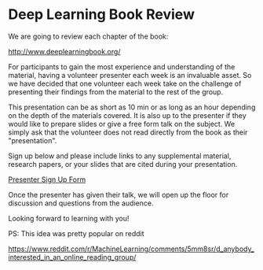 
# Deep Learning Book Review

We are going to review each chapter of the book:

http://www.deeplearningbook.org/ 



For participants to gain the most experience and understanding of the material, having a volunteer presenter each week is an invaluable asset. So we have decided  that one volunteer each week take on the challenge of presenting their findings from the material to the rest of the group.

This presentation can be as short as 10 min or as long as an hour depending on the depth of the materials covered. It is also up to the presenter if they would like to prepare slides or give a free form talk on the subject. We simply ask that the volunteer does not read directly from the book as their "presentation". 

Sign up below and please include links to any supplemental material, research papers, or your slides that are cited during your presentation.



[Presenter Sign Up Form](https://docs.google.com/spreadsheets/d/1PDD7jrVdxN0fW3XguqSQ3RZFG6c2PDCiAkZ_CH4xXX4/edit#gid=1898013745)



Once the presenter has given their talk, we will open up the floor for discussion and questions from the audience.


Looking forward to learning with you!



PS: This idea was pretty popular on reddit 

https://www.reddit.com/r/MachineLearning/comments/5mm8sr/d_anybody_interested_in_an_online_reading_group/